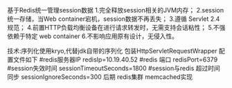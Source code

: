 基于Redis统一管理session数据
1.完全释放session相关的JVM内存；
2.session统一存储，当Web container宕机，session数据不再丢失；
3.遵循 Servlet 2.4 规范； 
4.前置HTTP负载均衡设备在进行请求转发时，无需支持会话粘性； 
5.不强依赖于特定 web container
6.不影响应用原有设计，无侵入性。 

技术:序列化使用kryo,代替jdk自带的序列化
           包装HttpServletRequestWrapper
	配置文件如下
	#redis服务器IP
	redisIp=10.19.40.52
	#redis 端口
	redisPort=6379
	#session失效时间
	sessionTimeoutSeconds=1800
	#session与redis 超过时间同步
	sessionIgnoreSeconds=300
后期
	redis集群
	memcached实现
	
	
	
